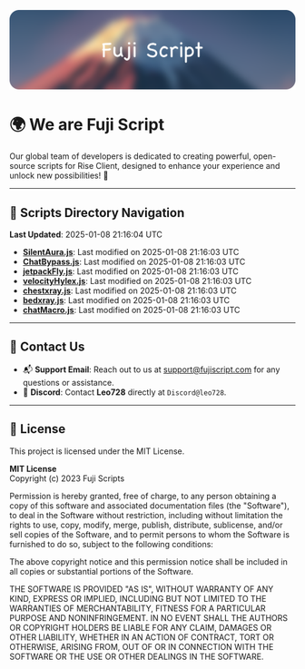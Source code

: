 ![Banner](.github/b.webp)

# 🌍 **We are Fuji Script**

Our global team of developers is dedicated to creating powerful, open-source scripts for Rise Client, designed to enhance your experience and unlock new possibilities! 🌟

---
<!-- SCRIPTS_NAVIGATION_START -->
## 📂 **Scripts Directory Navigation**

**Last Updated**: 2025-01-08 21:16:04 UTC

- **[SilentAura.js](scripts/SilentAura.js)**: Last modified on 2025-01-08 21:16:03 UTC
- **[ChatBypass.js](scripts/ChatBypass.js)**: Last modified on 2025-01-08 21:16:03 UTC
- **[jetpackFly.js](scripts/jetpackFly.js)**: Last modified on 2025-01-08 21:16:03 UTC
- **[velocityHylex.js](scripts/velocityHylex.js)**: Last modified on 2025-01-08 21:16:03 UTC
- **[chestxray.js](scripts/chestxray.js)**: Last modified on 2025-01-08 21:16:03 UTC
- **[bedxray.js](scripts/bedxray.js)**: Last modified on 2025-01-08 21:16:03 UTC
- **[chatMacro.js](scripts/chatMacro.js)**: Last modified on 2025-01-08 21:16:03 UTC

<!-- SCRIPTS_NAVIGATION_END -->

---

## 💬 **Contact Us**  
- 📬 **Support Email**: Reach out to us at [support@fujiscript.com](mailto:support@fujiscript.com) for any questions or assistance.  
- 💬 **Discord**: Contact **Leo728** directly at `Discord@leo728`.

---

## 📜 **License**

This project is licensed under the MIT License.  

**MIT License**  
Copyright (c) 2023 Fuji Scripts  

Permission is hereby granted, free of charge, to any person obtaining a copy of this software and associated documentation files (the "Software"), to deal in the Software without restriction, including without limitation the rights to use, copy, modify, merge, publish, distribute, sublicense, and/or sell copies of the Software, and to permit persons to whom the Software is furnished to do so, subject to the following conditions:  

The above copyright notice and this permission notice shall be included in all copies or substantial portions of the Software.  

THE SOFTWARE IS PROVIDED "AS IS", WITHOUT WARRANTY OF ANY KIND, EXPRESS OR IMPLIED, INCLUDING BUT NOT LIMITED TO THE WARRANTIES OF MERCHANTABILITY, FITNESS FOR A PARTICULAR PURPOSE AND NONINFRINGEMENT. IN NO EVENT SHALL THE AUTHORS OR COPYRIGHT HOLDERS BE LIABLE FOR ANY CLAIM, DAMAGES OR OTHER LIABILITY, WHETHER IN AN ACTION OF CONTRACT, TORT OR OTHERWISE, ARISING FROM, OUT OF OR IN CONNECTION WITH THE SOFTWARE OR THE USE OR OTHER DEALINGS IN THE SOFTWARE.  
